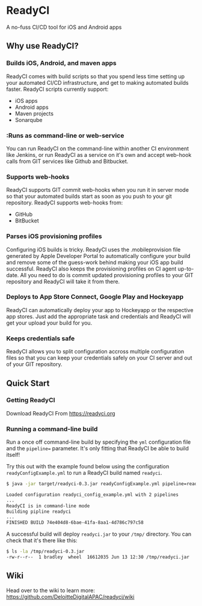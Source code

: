 # ReadyCI
A no-fuss CI/CD tool for iOS and Android apps
    
## Why use ReadyCI?

### Builds iOS, Android, and maven apps
ReadyCI comes with build scripts so that you spend less time setting up your automated CI/CD infrastructure, and get to making automated builds faster. ReadyCI scripts currently support:
* iOS apps
* Android apps
* Maven projects
* Sonarqube

### :Runs as command-line or web-service
You can run ReadyCI on the command-line within another CI environment like Jenkins, or run ReadyCI as a service on it's own and accept web-hook calls from GIT services like Github and Bitbucket.

### Supports web-hooks
ReadyCI supports GIT commit web-hooks when you run it in server mode so that your automated builds start as soon as you push to your git repository. ReadyCI supports web-hooks from:
* GitHub
* BitBucket

### Parses iOS provisioning profiles
Configuring iOS builds is tricky. ReadyCI uses the .mobileprovision file generated by Apple Developer Portal to automatically configure your build and remove some of the guess-work behind making your iOS app build successful. ReadyCI also keeps the provisioning profiles on CI agent up-to-date. All you need to do is commit updated provisioning profiles to your GIT repository and ReadyCI will take it from there.

### Deploys to App Store Connect, Google Play and Hockeyapp
ReadyCI can automatically deploy your app to Hockeyapp or the respective app stores. Just add the appropriate task and credentials and ReadyCI will get your upload your build for you.

### Keeps credentials safe
ReadyCI allows you to split configuration accross multiple configuration files so that you can keep your credentials safely on your CI server and out of your GIT repository.

## Quick Start
### Getting ReadyCI
Download ReadyCI From https://readyci.org 

### Running a command-line build
Run a once off command-line build by specifying the `yml` configuration file and the `pipeline=` parameter. It's only fitting that ReadyCI be able to build itself!   

Try this out with the example found below using the configuration `readyConfigExample.yml` to run a ReadyCI build named `readyci`. 
```bash
$ java -jar target/readyci-0.3.jar readyConfigExample.yml pipeline=readyci

Loaded configuration readyci_config_example.yml with 2 pipelines
...
ReadyCI is in command-line mode
Building pipline readyci
...
FINISHED BUILD 74e404d8-6bae-41fa-8aa1-4d786c797c58 
```  
A successful build will deploy `readyci.jar` to your `/tmp/` directory. You can check that it's there like this:
```bash
$ ls -la /tmp/readyci-0.3.jar 
-rw-r--r--  1 bradley  wheel  16612035 Jun 13 12:30 /tmp/readyci.jar
```


## Wiki
Head over to the wiki to learn more: https://github.com/DeloitteDigitalAPAC/readyci/wiki
